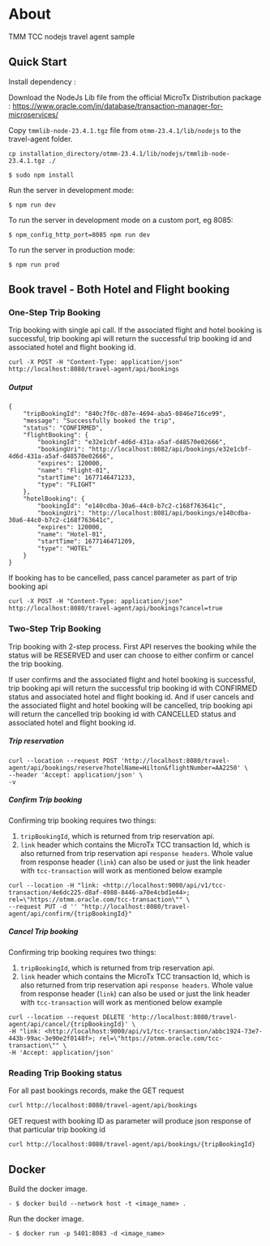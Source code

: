 # About

TMM TCC nodejs travel agent sample

## Quick Start

Install dependency :

Download the NodeJs Lib file from the official MicroTx Distribution package : https://www.oracle.com/in/database/transaction-manager-for-microservices/

Copy `tmmlib-node-23.4.1.tgz` file from `otmm-23.4.1/lib/nodejs` to the travel-agent folder.

```
cp installation_directory/otmm-23.4.1/lib/nodejs/tmmlib-node-23.4.1.tgz ./
```

```
$ sudo npm install
```

Run the server in development mode:

```
$ npm run dev
```

To run the server in development mode on a custom port, eg 8085:

```
$ npm_config_http_port=8085 npm run dev
```

To run the server in production mode:

```
$ npm run prod
```

## Book travel - Both Hotel and Flight booking

### One-Step Trip Booking

Trip booking with single api call. If the associated flight and hotel booking is successful,
trip booking api will return the successful trip booking id and associated hotel and flight booking id.

```
curl -X POST -H "Content-Type: application/json" http://localhost:8080/travel-agent/api/bookings
```
##### Output
```
{
    "tripBookingId": "840c7f0c-d87e-4694-aba5-0846e716ce99",
    "message": "Successfully booked the trip",
    "status": "CONFIRMED",
    "flightBooking": {
        "bookingId": "e32e1cbf-4d6d-431a-a5af-d48570e02666",
        "bookingUri": "http://localhost:8082/api/bookings/e32e1cbf-4d6d-431a-a5af-d48570e02666",
        "expires": 120000,
        "name": "Flight-01",
        "startTime": 1677146471233,
        "type": "FLIGHT"
    },
    "hotelBooking": {
        "bookingId": "e140cdba-30a6-44c0-b7c2-c168f763641c",
        "bookingUri": "http://localhost:8081/api/bookings/e140cdba-30a6-44c0-b7c2-c168f763641c",
        "expires": 120000,
        "name": "Hotel-01",
        "startTime": 1677146471209,
        "type": "HOTEL"
    }
}

```

If booking has to be cancelled, pass cancel parameter as part of trip booking api

```
curl -X POST -H "Content-Type: application/json" http://localhost:8080/travel-agent/api/bookings?cancel=true
```

### Two-Step Trip Booking
Trip booking with 2-step process. First API reserves the booking while the status will be RESERVED and user can choose to either confirm or cancel the trip booking.

If user confirms and the associated flight and hotel booking is successful,
trip booking api will return the successful trip booking id with CONFIRMED status and associated hotel and flight booking id.
And if user cancels and the associated flight and hotel booking will be cancelled,
trip booking api will return the cancelled trip booking id with CANCELLED status and associated hotel and flight booking id.

##### Trip reservation
```
curl --location --request POST 'http://localhost:8080/travel-agent/api/bookings/reserve?hotelName=Hilton&flightNumber=AA2250' \
--header 'Accept: application/json' \
-v
```
##### Confirm Trip booking
Confirming trip booking requires two things:
1. `tripBookingId`, which is returned from trip reservation api.
2. `link` header which contains the MicroTx TCC transaction Id, which is also returned from trip reservation api `response headers`.
Whole value from response header (`link`) can also be used or just the link header with `tcc-transaction` will work as mentioned below example
```
curl --location -H "link: <http://localhost:9000/api/v1/tcc-transaction/4e6dc225-d8af-4988-8446-a70e4cbd1e44>; rel=\"https://otmm.oracle.com/tcc-transaction\"" \ 
--request PUT -d '' "http://localhost:8080/travel-agent/api/confirm/{tripBookingId}"
```

##### Cancel Trip booking
Confirming trip booking requires two things:
1. `tripBookingId`, which is returned from trip reservation api.
2. `link` header which contains the MicroTx TCC transaction Id, which is also returned from trip reservation api `response headers`.
   Whole value from response header (`link`) can also be used or just the link header with `tcc-transaction` will work as mentioned below example
```
curl --location --request DELETE 'http://localhost:8080/travel-agent/api/cancel/{tripBookingId}' \
-H "link: <http://localhost:9000/api/v1/tcc-transaction/abbc1924-73e7-443b-99ac-3e90e2f0148f>; rel=\"https://otmm.oracle.com/tcc-transaction\"" \
-H 'Accept: application/json'
```

### Reading Trip Booking status
For all past bookings records, make the GET request

```bash
curl http://localhost:8080/travel-agent/api/bookings
```

GET request with booking ID as parameter will produce json response of that particular trip booking id

```bash
curl http://localhost:8080/travel-agent/api/bookings/{tripBookingId}
```

## Docker

Build the docker image.

```
- $ docker build --network host -t <image_name> .
```

Run the docker image.

```
- $ docker run -p 5401:8083 -d <image_name>
```